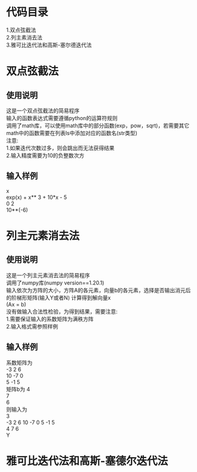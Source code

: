 # 代码目录
1.双点弦截法  
2.列主素消去法  
3.雅可比迭代法和高斯-塞尔德迭代法  
# 双点弦截法
## 使用说明
这是一个双点弦截法的简易程序  
输入的函数表达式需要遵循python的运算符规则  
调用了math库，可以使用math库中的部分函数(exp，pow，sqrt)，若需要其它math中的函数需要在列表ls中添加对应的函数名(str类型)  
注意:  
1.如果迭代次数过多，则会跳出而无法获得结果  
2.输入精度需要为10的负整数次方
## 输入样例
x  
exp(x) + x** 3 + 10*x - 5  
0 2  
10**(-6)  

# 列主元素消去法
## 使用说明
这是一个列主元素消去法的简易程序  
调用了numpy库(numpy version==1.20.1)  
输入依次为方阵的大小，方阵A的各元素，向量b的各元素，选择是否输出消元后的阶梯形矩阵(输入Y或者N)
计算得到解向量x  
(Ax = b)  
没有做输入合法性检验，为得到结果，需要注意:  
1.需要保证输入的系数矩阵为满秩方阵  
2.输入格式需参照样例
## 输入样例
系数矩阵为  
  -3 2  6  
  10 -7 0  
  5  -1 5  
矩阵b为
  4  
  7  
  6  
则输入为  
3  
-3 2 6 10 -7 0 5 -1 5  
4 7 6  
Y  

# 雅可比迭代法和高斯-塞德尔迭代法

